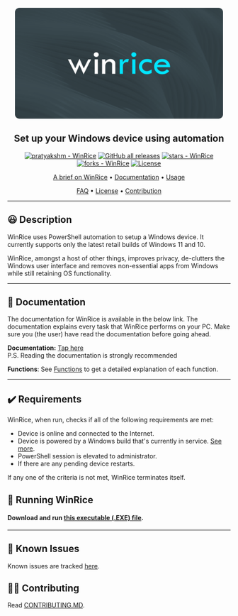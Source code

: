 <p align="center"><a href="https://github.com/pratyakshm/WinRice"><img src="files/banner.png" width="470" height="250"></a></p> 
<h2 align ="center">Set up your Windows device using automation</h2>
<p align="center">
<a href="https://github.com/pratyakshm/WinRice#running-WinRice"><img src="https://img.shields.io/static/v1?label=pratyakshm&message=WinRice&color=blue&logo=github" alt="pratyakshm - WinRice"></a>
<a href="https://github.com/pratyakshm/WinRice"><img alt="GitHub all releases" src="https://img.shields.io/github/downloads/pratyakshm/WinRice/total?color=blue"></a>
<a href="https://github.com/pratyakshm/WinRice"><img src="https://img.shields.io/github/stars/pratyakshm/WinRice?style=social" alt="stars - WinRice"></a>
<a href="https://github.com/pratyakshm/WinRice"><img src="https://img.shields.io/github/forks/pratyakshm/WinRice?style=social" alt="forks - WinRice"></a>
<a href="#license"><img src="https://img.shields.io/badge/License-GPL_v3-blue" alt="License"></a>
</p>

<p align="center"><a href="doc/Main-brief.md">A brief on WinRice</a> &bull; <a href="doc">Documentation</a> &bull; <a href="#-running-winrice">Usage</a>

<p align="center"><a href="doc/Frequently-answered-questions.md">FAQ</a>   &bull; <a href="LICENSE">License</a> &bull; <a href="#%EF%B8%8F-contributing">Contribution</a>

---

## 😃 Description

WinRice uses PowerShell automation to setup a Windows device. It currently supports only the latest retail builds of Windows 11 and 10.
  
WinRice, amongst a host of other things, improves privacy, de-clutters the Windows user interface and removes non-essential apps from Windows while still retaining OS functionality.

---

## 📃 Documentation

The documentation for WinRice is available in the below link. The documentation explains every task that WinRice performs on your PC. Make sure you (the user) have read the documentation before going ahead.

**Documentation:** [Tap here](https://github.com/pratyakshm/WinRice/tree/main/doc)  
  P.S. Reading the documentation is strongly recommended
 
**Functions**: See [Functions](https://github.com/pratyakshm/WinRice/wiki/Functions) to get a detailed explanation of each function.
 
---

## ✔️ Requirements

WinRice, when run, checks if all of the following requirements are met:
- Device is online and connected to the Internet.
- Device is powered by a Windows build that's currently in service. [See more](https://github.com/pratyakshm/WinRice/blob/main/doc/Supported-winver.md).
- PowerShell session is elevated to administrator.
- If there are any pending device restarts.

If any one of the criteria is not met, WinRice terminates itself.

## 🚀 Running WinRice

#### Download and run [this executable (.EXE) file](https://github.com/pratyakshm/WinRice/releases/download/v0.5.04112021/WinRice-main.exe).
  
---

## 🤕 Known Issues

Known issues are tracked [here](https://github.com/pratyakshm/WinRice/issues/16).

## 💁‍♂️ Contributing

Read [CONTRIBUTING.MD](https://github.com/pratyakshm/WinRice/blob/main/CONTRIBUTING.md).
